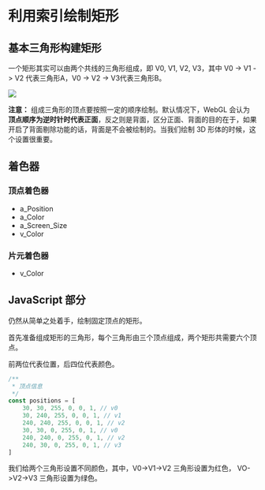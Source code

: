 # 利用索引绘制矩形

## 基本三角形构建矩形

一个矩形其实可以由两个共线的三角形组成，即 V0, V1, V2, V3，其中 V0 -> V1 -> V2 代表三角形A，V0 -> V2 -> V3代表三角形B。

![](https://p1-jj.byteimg.com/tos-cn-i-t2oaga2asx/gold-user-assets/2018/9/11/165c77b134803832~tplv-t2oaga2asx-watermark.awebp)

**注意：** 组成三角形的顶点要按照一定的顺序绘制。默认情况下，WebGL 会认为**顶点顺序为逆时针时代表正面**，反之则是背面，区分正面、背面的目的在于，如果开启了背面剔除功能的话，背面是不会被绘制的。当我们绘制 3D 形体的时候，这个设置很重要。

## 着色器

### 顶点着色器

- a_Position
- a_Color
- a_Screen_Size
- v_Color

### 片元着色器

- v_Color

## JavaScript 部分

仍然从简单之处着手，绘制固定顶点的矩形。

首先准备组成矩形的三角形，每个三角形由三个顶点组成，两个矩形共需要六个顶点。

前两位代表位置，后四位代表颜色。

```js
/**
 * 顶点信息
 */
const positions = [
	30, 30, 255, 0, 0, 1, // v0
	30, 240, 255, 0, 0, 1, // v1
	240, 240, 255, 0, 0, 1, // v2
	30, 30, 0, 255, 0, 1, // v0
	240, 240, 0, 255, 0, 1, // v2
	240, 30, 0, 255, 0, 1, // v3
]
```

我们给两个三角形设置不同颜色，其中，V0->V1->V2 三角形设置为红色， VO->V2->V3 三角形设置为绿色。